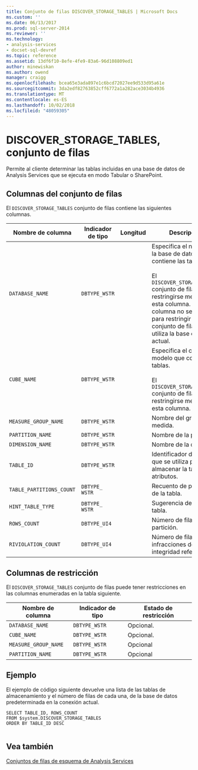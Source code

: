 ```yaml
---
title: Conjunto de filas DISCOVER_STORAGE_TABLES | Microsoft Docs
ms.custom: ''
ms.date: 06/13/2017
ms.prod: sql-server-2014
ms.reviewer: ''
ms.technology:
- analysis-services
- docset-sql-devref
ms.topic: reference
ms.assetid: 13df6f10-8efe-4fe9-83a6-96d108809ed1
author: minewiskan
ms.author: owend
manager: craigg
ms.openlocfilehash: bcea65e3ada897e1c6bcd72027ee9d533d95a61e
ms.sourcegitcommit: 3da2edf82763852cff6772a1a282ace3034b4936
ms.translationtype: MT
ms.contentlocale: es-ES
ms.lasthandoff: 10/02/2018
ms.locfileid: "48059305"
---
```

# <a name="discoverstoragetables-rowset"></a>DISCOVER_STORAGE_TABLES, conjunto de filas
  Permite al cliente determinar las tablas incluidas en una base de datos de Analysis Services que se ejecuta en modo Tabular o SharePoint.  
  
## <a name="rowset-columns"></a>Columnas del conjunto de filas  
 El `DISCOVER_STORAGE_TABLES` conjunto de filas contiene las siguientes columnas.  
  
|**Nombre de columna**|**Indicador de tipo**|**Longitud**|**Descripción**|  
|---------------------|------------------------|----------------|---------------------|  
|`DATABASE_NAME`|`DBTYPE_WSTR`||Especifica el nombre de la base de datos que contiene las tablas.<br /><br /> El `DISCOVER_STORAGE_TABLES` conjunto de filas puede restringirse mediante esta columna. Si esta columna no se utiliza para restringir el conjunto de filas, se utiliza la base de datos actual.|  
|`CUBE_NAME`|`DBTYPE_WSTR`||Especifica el cubo o el modelo que contiene las tablas.<br /><br /> El `DISCOVER_STORAGE_TABLES` conjunto de filas puede restringirse mediante esta columna.|  
|`MEASURE_GROUP_NAME`|`DBTYPE_WSTR`||Nombre del grupo de medida.|  
|`PARTITION_NAME`|`DBTYPE_WSTR`||Nombre de la partición.|  
|`DIMENSION_NAME`|`DBTYPE_WSTR`||Nombre de la dimensión.|  
|`TABLE_ID`|`DBTYPE_WSTR`||Identificador de la tabla que se utiliza para almacenar la tabla de atributos.|  
|`TABLE_PARTITIONS_COUNT`|`DBTYPE_ WSTR`||Recuento de particiones de la tabla.|  
|`HINT_TABLE_TYPE`|`DBTYPE_ WSTR`||Sugerencia del tipo de tabla.|  
|`ROWS_COUNT`|`DBTYPE_UI4`||Número de filas de la partición.|  
|`RIVIOLATION_COUNT`|`DBTYPE_UI4`||Número de filas con infracciones de integridad referencial.|  
  
## <a name="restriction-columns"></a>Columnas de restricción  
 El `DISCOVER_STORAGE_TABLES` conjunto de filas puede tener restricciones en las columnas enumeradas en la tabla siguiente.  
  
|**Nombre de columna**|**Indicador de tipo**|**Estado de restricción**|  
|---------------------|------------------------|---------------------------|  
|`DATABASE_NAME`|`DBTYPE_WSTR`|Opcional.|  
|`CUBE_NAME`|`DBTYPE_WSTR`|Opcional.|  
|`MEASURE_GROUP_NAME`|`DBTYPE_WSTR`|Opcional|  
|`PARTITION_NAME`|`DBTYPE_WSTR`|Opcional|  
  
## <a name="example"></a>Ejemplo  
 El ejemplo de código siguiente devuelve una lista de las tablas de almacenamiento y el número de filas de cada una, de la base de datos predeterminada en la conexión actual.  
  
```  
SELECT TABLE_ID, ROWS_COUNT  
FROM $system.DISCOVER_STORAGE_TABLES  
ORDER BY TABLE_ID DESC  
  
```  
  
## <a name="see-also"></a>Vea también  
 [Conjuntos de filas de esquema de Analysis Services](../../schema-rowsets/analysis-services-schema-rowsets.md)  
  
  

